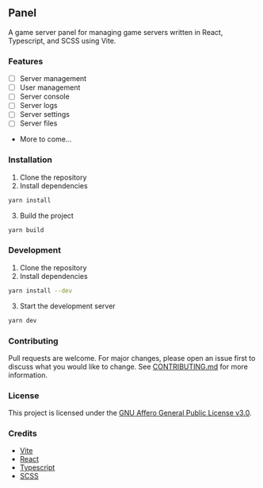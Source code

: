 ## Panel
A game server panel for managing game servers written in React, Typescript, and SCSS using Vite.

### Features
- [ ] Server management
- [ ] User management
- [ ] Server console
- [ ] Server logs
- [ ] Server settings
- [ ] Server files
- More to come...

### Installation
1. Clone the repository
2. Install dependencies
```bash
yarn install
```
3. Build the project
```bash
yarn build
```

### Development
1. Clone the repository
2. Install dependencies
```bash
yarn install --dev
```
3. Start the development server
```bash
yarn dev
```

### Contributing
Pull requests are welcome. For major changes, please open an issue first to discuss what you would like to change.
See [CONTRIBUTING.md](CONTRIBUTING.md) for more information.

### License
This project is licensed under the [GNU Affero General Public License v3.0](LICENSE).

### Credits
- [Vite](https://vitejs.dev/)
- [React](https://reactjs.org/)
- [Typescript](https://www.typescriptlang.org/)
- [SCSS](https://sass-lang.com/)
